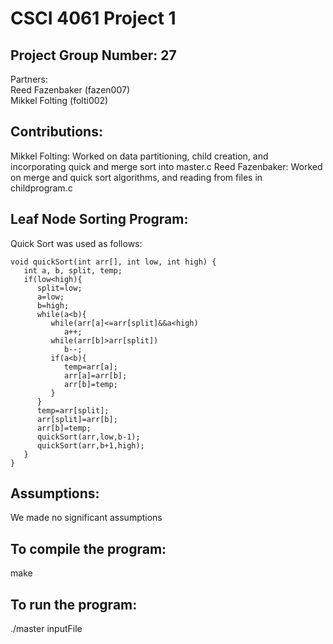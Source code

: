 # CSCI 4061 Project 1
## Project Group Number: 27  
Partners:  
Reed Fazenbaker (fazen007)  
Mikkel Folting (folti002)

## Contributions:  
Mikkel Folting: Worked on data partitioning, child creation, and incorporating quick and merge sort into master.c 
Reed Fazenbaker: Worked on merge and quick sort algorithms, and reading from files in childprogram.c
  
## Leaf Node Sorting Program:  
Quick Sort was used as follows:
```
void quickSort(int arr[], int low, int high) {
   int a, b, split, temp;
   if(low<high){
      split=low;
      a=low;
      b=high;
      while(a<b){
         while(arr[a]<=arr[split]&&a<high)
            a++;
         while(arr[b]>arr[split])
            b--;
         if(a<b){
            temp=arr[a];
            arr[a]=arr[b];
            arr[b]=temp;
         }
      }
      temp=arr[split];
      arr[split]=arr[b];
      arr[b]=temp;
      quickSort(arr,low,b-1);
      quickSort(arr,b+1,high);
   }
}
```

## Assumptions:  
We made no significant assumptions

## To compile the program:  
make

## To run the program:  
./master inputFile
